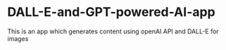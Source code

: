 # DALL-E-and-GPT-powered-AI-app
This is an app which generates content using openAI API and DALL-E for images
